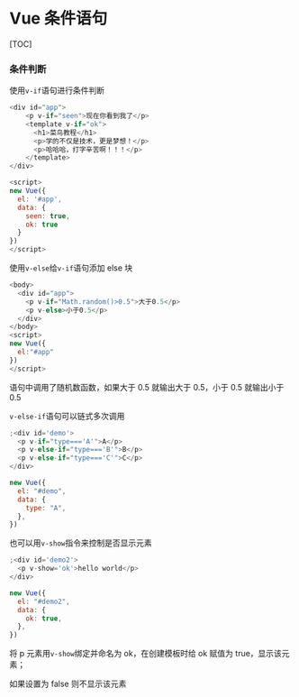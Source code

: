 # Vue 条件语句

[TOC]

### 条件判断

使用`v-if`语句进行条件判断

```js
<div id="app">
    <p v-if="seen">现在你看到我了</p>
    <template v-if="ok">
      <h1>菜鸟教程</h1>
      <p>学的不仅是技术，更是梦想！</p>
      <p>哈哈哈，打字辛苦啊！！！</p>
    </template>
</div>

<script>
new Vue({
  el: '#app',
  data: {
    seen: true,
    ok: true
  }
})
</script>
```

使用`v-else`给`v-if`语句添加 else 块

```js
<body>
  <div id="app">
    <p v-if="Math.random()>0.5">大于0.5</p>
    <p v-else>小于0.5</p>
  </div>
</body>
<script>
new Vue({
  el:"#app"
})
</script>
```

语句中调用了随机数函数，如果大于 0.5 就输出大于 0.5，小于 0.5 就输出小于 0.5

`v-else-if`语句可以链式多次调用

```js
;<div id='demo'>
  <p v-if="type==='A'">A</p>
  <p v-else-if="type==='B'">B</p>
  <p v-else-if="type==='C'">C</p>
</div>

new Vue({
  el: "#demo",
  data: {
    type: "A",
  },
})
```

也可以用`v-show`指令来控制是否显示元素

```js
;<div id='demo2'>
  <p v-show='ok'>hello world</p>
</div>

new Vue({
  el: "#demo2",
  data: {
    ok: true,
  },
})
```

将 p 元素用`v-show`绑定并命名为 ok，在创建模板时给 ok 赋值为 true，显示该元素；

如果设置为 false 则不显示该元素
